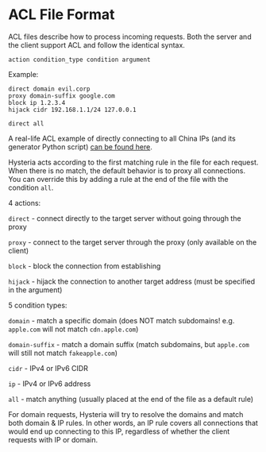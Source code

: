 # ACL File Format

ACL files describe how to process incoming requests. Both the server and the client support ACL and follow the identical
syntax.

```
action condition_type condition argument
```

Example:

```
direct domain evil.corp
proxy domain-suffix google.com
block ip 1.2.3.4
hijack cidr 192.168.1.1/24 127.0.0.1

direct all
```

A real-life ACL example of directly connecting to all China IPs (and its generator Python
script) [can be found here](docs/acl).

Hysteria acts according to the first matching rule in the file for each request. When there is no match, the default
behavior is to proxy all connections. You can override this by adding a rule at the end of the file with the condition
`all`.

4 actions:

`direct` - connect directly to the target server without going through the proxy

`proxy` - connect to the target server through the proxy (only available on the client)

`block` - block the connection from establishing

`hijack` - hijack the connection to another target address (must be specified in the argument)

5 condition types:

`domain` - match a specific domain (does NOT match subdomains! e.g. `apple.com` will not match `cdn.apple.com`)

`domain-suffix` - match a domain suffix (match subdomains, but `apple.com` will still not match `fakeapple.com`)

`cidr` - IPv4 or IPv6 CIDR

`ip` - IPv4 or IPv6 address

`all` - match anything (usually placed at the end of the file as a default rule)

For domain requests, Hysteria will try to resolve the domains and match both domain & IP rules. In other words, an IP
rule covers all connections that would end up connecting to this IP, regardless of whether the client requests with IP
or domain.